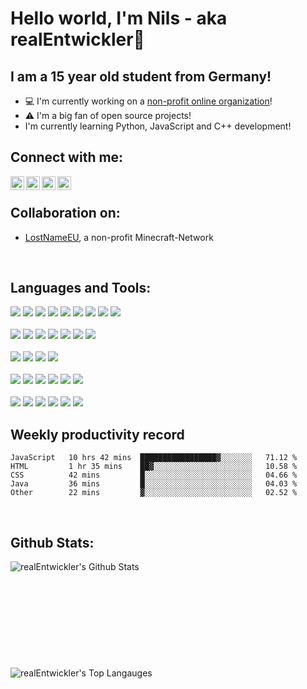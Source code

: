 # Hello world, I'm Nils - aka realEntwickler👋

## I am a 15 year old student from Germany!

- 💻 I'm currently working on a [non-profit online organization][lostnameweb]!
- ⚠ I'm a big fan of open source projects!
- I'm currently learning Python, JavaScript and C++ development!

## Connect with me:

[<img align="left" alt="realEntwickler | Twitter" width="22px" src="https://cdn.jsdelivr.net/npm/simple-icons@v3/icons/twitter.svg" />][twitter] 
[<img align="left" alt="realEntwickler | Instagram" width="22px" src="https://cdn.jsdelivr.net/npm/simple-icons@v3/icons/instagram.svg" />][instagram]
[<img align="left" alt="realEntwickler | Gitlab" width="22px" src="https://cdn.jsdelivr.net/npm/simple-icons@v3/icons/gitlab.svg" />][gitlab] 
[<img align="left" alt="realEntwickler | Github" width="22px" src="https://cdn.jsdelivr.net/npm/simple-icons@v3/icons/github.svg" />][github] 

<br>

## Collaboration on:

- [LostNameEU][lostnameweb], a non-profit Minecraft-Network
<br>

## Languages and Tools:


<img src="https://img.shields.io/badge/java-007396.svg?&style=for-the-badge&logo=java&logoColor=white"/>
<img src="https://img.shields.io/badge/Kotlin-FD7E51.svg?&style=for-the-badge&logo=kotlin&logoColor=white"/>
<img src="https://img.shields.io/badge/python-319440.svg?&style=for-the-badge&logo=python&logoColor=white"/>
<img src="https://img.shields.io/badge/maven-C71A36.svg?&style=for-the-badge&logo=apache%20maven&logoColor=white"/>
<img src="https://img.shields.io/badge/mysql-4479A1.svg?&style=for-the-badge&logo=mysql&logoColor=white"/>
<img src="https://img.shields.io/badge/mariadb-003545.svg?&style=for-the-badge&logo=mariadb&logoColor=white"/>
<img src="https://img.shields.io/badge/-MongoDB-13aa52?style=for-the-badge&logo=mongodb&logoColor=white"/>
<img src="https://img.shields.io/badge/JavaScript-F5DD1B?style=for-the-badge&logo=javascript&logoColor=white"/>
<img src="https://img.shields.io/badge/HTML-E54C21.svg?&style=for-the-badge"/>
<br>
<br>
<img src="https://img.shields.io/badge/IntelliJ%20IDEA-2071E6?style=for-the-badge&logo=intellij%20idea&logoColor=white"/>
<img src="https://img.shields.io/badge/PHPStorm-F62F88?style=for-the-badge&logo=phpstorm&logoColor=white"/>
<img src="https://img.shields.io/badge/PyCharm-20D088?style=for-the-badge&logo=pycharm&logoColor=white"/>
<img src="https://img.shields.io/badge/WebStorm-02C6D1?style=for-the-badge&logo=webstorm&logoColor=white"/>
<img src="https://img.shields.io/badge/GitKraken-138F84?style=for-the-badge&logo=gitkraken&logoColor=white"/>
<img src="https://img.shields.io/badge/visual%20studio%20code-007ACC.svg?&style=for-the-badge&logo=visual%20studio%20code&logoColor=white"/>
<img src="https://img.shields.io/badge/atom-0aa372.svg?&style=for-the-badge&logo=atom&logoColor=white"/>
<br>
<br>
<img src="https://img.shields.io/badge/git-F05032.svg?&style=for-the-badge&logo=git&logoColor=white"/>
<img src="https://img.shields.io/badge/gitlab%20-FCA121.svg?&style=for-the-badge&logo=gitlab&logoColor=white"/>
<img src="https://img.shields.io/badge/github%20-181717.svg?&style=for-the-badge&logo=github&logoColor=white"/>
<img src="https://img.shields.io/badge/gitea%20-5E9527.svg?&style=for-the-badge&logo=gitea&logoColor=white"/>
<br>
<br>
<img src="https://img.shields.io/badge/Vivaldi-E63737?style=for-the-badge&logo=vivaldi&logoColor=white"/>
<img src="https://img.shields.io/badge/Slack-2EB67D?style=for-the-badge&logo=slack&logoColor=white"/>
<img src="https://img.shields.io/badge/Spotify-1ED760?style=for-the-badge&logo=spotify&logoColor=white"/>
<img src="https://img.shields.io/badge/TeamSpeak 3-172E4A?style=for-the-badge&logo=teamspeak&logoColor=white"/>
<img src="https://img.shields.io/badge/TeamSpeak 5-269CCA?style=for-the-badge&logo=teamspeak&logoColor=white"/>
<img src="https://img.shields.io/badge/Adobe-FF0400?style=for-the-badge&logo=adobe&logoColor=white"/>
<br>
<br>
<img src="https://img.shields.io/badge/Microsoft Outlook-27A2E3.svg?&style=for-the-badge&logo=microsoft%20outlook&logoColor=white"/>
<img src="https://img.shields.io/badge/Microsoft Access-881421.svg?&style=for-the-badge&logo=microsoft%20access&logoColor=white"/>
<img src="https://img.shields.io/badge/Microsoft Word-185ABD.svg?&style=for-the-badge&logo=microsoft%20word&logoColor=white"/>
<img src="https://img.shields.io/badge/Microsoft Excel-107C41.svg?&style=for-the-badge&logo=microsoft%20word&logoColor=white"/>
<img src="https://img.shields.io/badge/Microsoft PowerPoint-C43E1C.svg?&style=for-the-badge&logo=microsoft%20powerpoint&logoColor=white"/>
<img src="https://img.shields.io/badge/Microsoft OneNote-7317A6.svg?&style=for-the-badge&logo=microsoft%20onenote&logoColor=white"/>

<br>

## Weekly productivity record

<!--START_SECTION:waka-->
```text
JavaScript   10 hrs 42 mins  █████████████████▓░░░░░░░   71.12 % 
HTML         1 hr 35 mins    ██▓░░░░░░░░░░░░░░░░░░░░░░   10.58 % 
CSS          42 mins         █░░░░░░░░░░░░░░░░░░░░░░░░   04.66 % 
Java         36 mins         █░░░░░░░░░░░░░░░░░░░░░░░░   04.03 % 
Other        22 mins         ▓░░░░░░░░░░░░░░░░░░░░░░░░   02.52 % 
```
<!--END_SECTION:waka-->
<br>

## Github Stats:
<img align="left" alt="realEntwickler's Github Stats" src="https://github-readme-stats.vercel.app/api?username=realEntwickler&show_icons=true&hide_border=true">
  <br>
  <br>
  <br>
  <br>
  <br>
  <br>
  <br>
  <br>
  <br>
  <br>
<img align="left" alt="realEntwickler's Top Langauges" src="https://github-readme-stats.vercel.app/api/top-langs/?username=realEntwickler">

[lostnameweb]: https://lostname.eu/
[twitter]: https://twitter.com/realEntwickler
[instagram]: https://instagram.com/realEntwickler
[telegram]: https://t.me/realEntwickler
[gitlab]: https://gitlab.com/realEntwickler
[github]: https://github.com/realEntwickler

